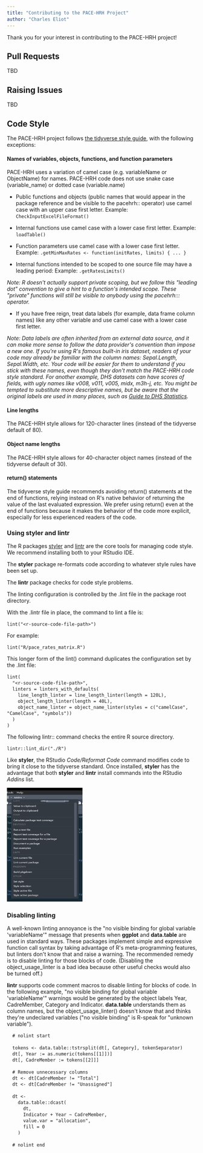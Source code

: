 ```yaml
---
title: "Contributing to the PACE-HRH Project"
author: "Charles Eliot"
---
```

Thank you for your interest in contributing to the PACE-HRH project!

## Pull Requests

TBD

## Raising Issues

TBD

## Code Style

The PACE-HRH project follows [the tidyverse style guide](https://style.tidyverse.org/), with the following exceptions:

#### Names of variables, objects, functions, and function parameters

PACE-HRH uses a variation of camel case (e.g. variableName or ObjectName) for names. PACE-HRH code does not use snake case (variable_name) or dotted case (variable.name)

* Public functions and objects (public names that would appear in the package reference and be visible to the pacehrh:: operator) use camel case with an upper case first letter. Example: `CheckInputExcelFileFormat()`

* Internal functions use camel case with a lower case first letter. Example: `loadTable()`

* Function parameters use camel case with a lower case first letter. Example: `.getMinMaxRates <- function(initRates, limits) { ... }`

* Internal functions intended to be scoped to one source file may have a leading period: Example: `.getRatesLimits()` 

_Note: R doesn't actually support private scoping, but we follow this "leading dot" convention to give a hint to a function's intended scope. These "private" functions will still be visible to anybody using the pacehrh::: operator._

* If you have free reign, treat data labels (for example, data frame column names) like any other variable and use camel case with a lower case first letter.

_Note: Data labels are often inherited from an external data source, and it can make more sense to follow the data provider's convention than impose a new one. If you're using R's famous built-in iris dataset, readers of your code may already be familiar with the column names: Sepal.Length, Sepal.Width, etc. Your code will be easier for them to understand if you stick with these names, even though they don't match the PACE-HRH code style standard. For another example, DHS datasets can have scores of fields, with ugly names like v008, v011, v005, midx, m3h-j, etc. You might be tempted to substitute more descriptive names, but be aware that the original labels are used in many places, such as [Guide to DHS Statistics](https://dhsprogram.com/pubs/pdf/DHSG1/Guide_to_DHS_Statistics_DHS-7_v2.pdf)._

#### Line lengths

The PACE-HRH style allows for 120-character lines (instead of the tidyverse default of 80).

#### Object name lengths

The PACE-HRH style allows for 40-character object names (instead of the tidyverse default of 30).

#### return() statements

The tidyverse style guide recommends avoiding return() statements at the end of functions, relying instead on R's native behavior of returning the value of the last evaluated expression. We prefer using return() even at the end of functions because it makes the behavior of the code more explicit, especially for less experienced readers of the code. 

### Using styler and lintr

The R packages [styler](https://styler.r-lib.org/) and [lintr](https://lintr.r-lib.org/) are the core tools for managing code style. We recommend installing both to your RStudio IDE.

The __styler__ package re-formats code according to whatever style rules have been set up.

The __lintr__ package checks for code style problems. 

The linting configuration is controlled by the .lint file in the package root directory.

With the .lintr file in place, the command to lint a file is:

```
lint("<r-source-code-file-path>")
```

For example:

```
lint("R/pace_rates_matrix.R")
```

This longer form of the lint() command duplicates the configuration set by the .lint file:

```
lint(
  "<r-source-code-file-path>",
  linters = linters_with_defaults(
    line_length_linter = line_length_linter(length = 120L),
    object_length_linter(length = 40L),
    object_name_linter = object_name_linter(styles = c("camelCase", "CamelCase", "symbols"))
  )
)
```

The following lintr:: command checks the entire R source directory.

```
lintr::lint_dir("./R")
```

Like __styler__, the RStudio _Code/Reformat Code_ command modifies code to bring it close to the tidyverse standard. Once installed, __styler__ has the advantage that both __styler__ and __lintr__ install commands into the RStudio _Addins_ list.

<img src="rstudio-addins-menu.png" width="200" height="300" />

### Disabling linting

A well-known linting annoyance is the "no visible binding for global variable 'variableName'" message that presents when __ggplot__ and __data.table__ are used in standard ways. These packages implement simple and expressive function call syntax by taking advantage of R's meta-programming features, but linters don't know that and raise a warning. The recommended remedy is to disable linting for those blocks of code. (Disabling the object_usage_linter is a bad idea because other useful checks would also be turned off.)

__lintr__ supports code comment macros to disable linting for blocks of code. In the following example, "no visible binding for global variable 'variableName'" warnings would be generated by the object labels Year, CadreMember, Category and Indicator. __data.table__ understands them as column names, but the object_usage_linter() doesn't know that and thinks they're undeclared variables ("no visible binding" is R-speak for "unknown variable").

```
  # nolint start

  tokens <- data.table::tstrsplit(dt[, Category], tokenSeparator)
  dt[, Year := as.numeric(tokens[[1]])]
  dt[, CadreMember := tokens[[2]]]

  # Remove unnecessary columns
  dt <- dt[CadreMember != "Total"]
  dt <- dt[CadreMember != "Unassigned"]

  dt <-
    data.table::dcast(
      dt,
      Indicator + Year ~ CadreMember,
      value.var = "allocation",
      fill = 0
    )

  # nolint end
```
